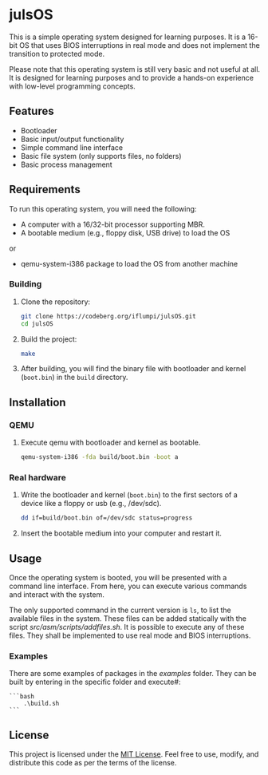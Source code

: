 # julsOS 

This is a simple operating system designed for learning purposes. It is a 16-bit OS that uses BIOS interruptions in real mode and does not implement the transition to protected mode.

Please note that this operating system is still very basic and not useful at all. It is designed for learning purposes and to provide a hands-on experience with low-level programming concepts.


## Features

- Bootloader
- Basic input/output functionality
- Simple command line interface
- Basic file system (only supports files, no folders)
- Basic process management


## Requirements

To run this operating system, you will need the following:

- A computer with a 16/32-bit processor supporting MBR.
- A bootable medium (e.g., floppy disk, USB drive) to load the OS

or

- qemu-system-i386 package to load the OS from another machine


### Building

1. Clone the repository:

    ```bash
    git clone https://codeberg.org/iflumpi/julsOS.git
    cd julsOS
    ```

2. Build the project:

    ```bash
    make
    ```

3. After building, you will find the binary file with bootloader and kernel (`boot.bin`) in the `build` directory.


## Installation

### QEMU

1. Execute qemu with bootloader and kernel as bootable.

    ```bash
    qemu-system-i386 -fda build/boot.bin -boot a
    ```


### Real hardware

1. Write the bootloader and kernel (`boot.bin`) to the first sectors of a device like a floppy or usb (e.g., /dev/sdc). 

    ```bash
    dd if=build/boot.bin of=/dev/sdc status=progress 
    ```

2. Insert the bootable medium into your computer and restart it.


## Usage

Once the operating system is booted, you will be presented with a command line interface. From here, you can execute various commands and interact with the system.

The only supported command in the current version is `ls`, to list the available files in the system. These files can be added statically with the script _src/asm/scripts/addfiles.sh_. It is possible to execute any of these files. They shall be implemented to use real mode and BIOS interruptions.


### Examples

There are some examples of packages in the _examples_ folder. They can be built by entering in the specific folder and execute#:

    ```bash
        .\build.sh
    ```

## License

This project is licensed under the [MIT License](LICENSE). Feel free to use, modify, and distribute this code as per the terms of the license.
